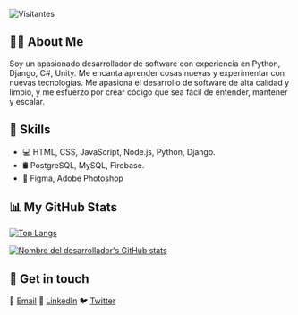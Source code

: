 ![Visitantes](https://komarev.com/ghpvc/?username=eehcx&color=blue)

## 👨‍💻 About Me

Soy un apasionado desarrollador de software con experiencia en Python, Django, C#, Unity. Me encanta aprender cosas nuevas y experimentar con nuevas tecnologías. Me apasiona el desarrollo de software de alta calidad y limpio, y me esfuerzo por crear código que sea fácil de entender, mantener y escalar.

## 🚀 Skills

- 💻 HTML, CSS, JavaScript, Node.js, Python, Django.
- 🛢️ PostgreSQL, MySQL, Firebase.
- 🎨 Figma, Adobe Photoshop

## 📊 My GitHub Stats

[![Top Langs](https://github-readme-stats.vercel.app/api/top-langs/?username=eehcx&layout=compact)](https://github.com/anuraghazra/github-readme-stats)

[![Nombre del desarrollador's GitHub stats](https://github-readme-stats.vercel.app/api?username=eehcx&show_icons=true&theme=radical)](https://github.com/eehcx/github-readme-stats)

## 📩 Get in touch

📧 [Email](mailto:eehcx.contacto@gmail.com)
👔 [LinkedIn](https://www.linkedin.com/in/yourusername/)
🐦 [Twitter](https://twitter.com/yourusername)

